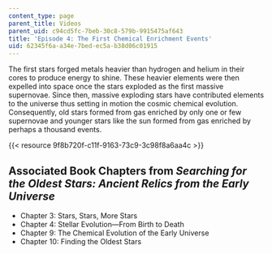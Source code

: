 ```yaml
---
content_type: page
parent_title: Videos
parent_uid: c94cd5fc-7beb-30c8-579b-9915475af643
title: 'Episode 4: The First Chemical Enrichment Events'
uid: 62345f6a-a34e-7bed-ec5a-b38d06c01915
---
```


The first stars forged metals heavier than hydrogen and helium in their cores to produce energy to shine. These heavier elements were then expelled into space once the stars exploded as the first massive supernovae. Since then, massive exploding stars have contributed elements to the universe thus setting in motion the cosmic chemical evolution. Consequently, old stars formed from gas enriched by only one or few supernovae and younger stars like the sun formed from gas enriched by perhaps a thousand events. 

{{< resource 9f8b720f-c11f-9163-73c9-3c98f8a6aa4c >}}

Associated Book Chapters from _Searching for the Oldest Stars: Ancient Relics from the Early Universe_
------------------------------------------------------------------------------------------------------

*   Chapter 3: Stars, Stars, More Stars
*   Chapter 4: Stellar Evolution—From Birth to Death
*   Chapter 9: The Chemical Evolution of the Early Universe
*   Chapter 10: Finding the Oldest Stars